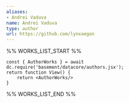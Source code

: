 ```yaml
---
aliases:
- Andrei Vaduva
name: Andrei Vaduva
type: author
url: https://github.com/lynxaegon
---
```



%% WORKS_LIST_START %%

```datacorejsx
const { AuthorWorks } = await dc.require('basement/datacore/authors.jsx');
return function View() {
    return <AuthorWorks/>
}
```
%% WORKS_LIST_END %%